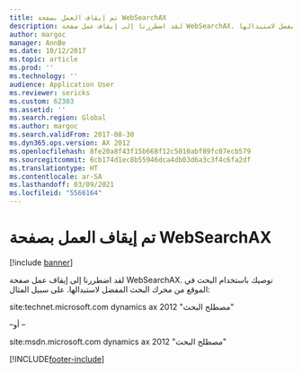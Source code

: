 ```yaml
---
title: تم إيقاف العمل بصفحة WebSearchAX
description: لقد اضطررنا إلى إيقاف عمل صفحة WebSearchAX. نوصيك باستخدام البحث في الموقع من محرك البحث المفضل لاستبدالها.
author: margoc
manager: AnnBe
ms.date: 10/12/2017
ms.topic: article
ms.prod: ''
ms.technology: ''
audience: Application User
ms.reviewer: sericks
ms.custom: 62303
ms.assetid: ''
ms.search.region: Global
ms.author: margoc
ms.search.validFrom: 2017-08-30
ms.dyn365.ops.version: AX 2012
ms.openlocfilehash: 8fe20a8f43f15b668f12c5010abf89fc07ecb579
ms.sourcegitcommit: 6cb174d1ec8b55946dca4db03d6a3c3f4c6fa2df
ms.translationtype: HT
ms.contentlocale: ar-SA
ms.lasthandoff: 03/09/2021
ms.locfileid: "5566164"
---
```

# <a name="websearchax-page-has-been-retired"></a>تم إيقاف العمل بصفحة WebSearchAX

[!include [banner](../includes/banner.md)]

لقد اضطررنا إلى إيقاف عمل صفحة WebSearchAX. نوصيك باستخدام البحث في الموقع من محرك البحث المفضل لاستبدالها. على سبيل المثال:

site:technet.microsoft.com dynamics ax 2012 "مصطلح البحث"

–أو –

site:msdn.microsoft.com dynamics ax 2012 "مصطلح البحث"


[!INCLUDE[footer-include](../../../includes/footer-banner.md)]